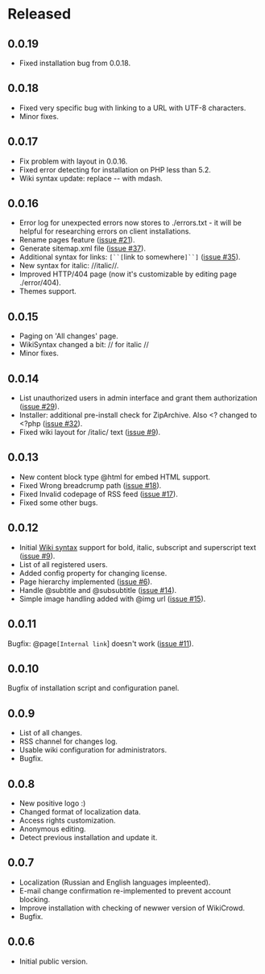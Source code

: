 # Released #

## 0.0.19 ##
  * Fixed installation bug from 0.0.18.

## 0.0.18 ##
  * Fixed very specific bug with linking to a URL with UTF-8 characters.
  * Minor fixes.

## 0.0.17 ##
  * Fix problem with layout in 0.0.16.
  * Fixed error detecting for installation on PHP less than 5.2.
  * Wiki syntax update: replace -- with mdash.

## 0.0.16 ##
  * Error log for unexpected errors now stores to ./errors.txt - it will be helpful for researching errors on client installations.
  * Rename pages feature ([issue #21](https://code.google.com/p/wikicrowd/issues/detail?id=#21)).
  * Generate sitemap.xml file ([issue #37](https://code.google.com/p/wikicrowd/issues/detail?id=#37)).
  * Additional syntax for links: `[``[`link to somewhere`]``]` ([issue #35](https://code.google.com/p/wikicrowd/issues/detail?id=#35)).
  * New syntax for italic: //italic//.
  * Improved HTTP/404 page (now it's customizable by editing page ./error/404).
  * Themes support.

## 0.0.15 ##
  * Paging on 'All changes' page.
  * WikiSyntax changed a bit: // for italic //
  * Minor fixes.

## 0.0.14 ##
  * List unauthorized users in admin interface and grant them authorization ([issue #29](https://code.google.com/p/wikicrowd/issues/detail?id=#29)).
  * Installer: additional pre-install check for ZipArchive. Also <? changed to <?php ([issue #32](https://code.google.com/p/wikicrowd/issues/detail?id=#32)).
  * Fixed wiki layout for /italic/ text ([issue #9](https://code.google.com/p/wikicrowd/issues/detail?id=#9)).

## 0.0.13 ##
  * New content block type @html for embed HTML support.
  * Fixed Wrong breadcrump path ([issue #18](https://code.google.com/p/wikicrowd/issues/detail?id=#18)).
  * Fixed Invalid codepage of RSS feed ([issue #17](https://code.google.com/p/wikicrowd/issues/detail?id=#17)).
  * Fixed some other bugs.

## 0.0.12 ##
  * Initial [Wiki syntax](WikiSyntax.md) support for bold, italic, subscript and superscript text ([issue #9](https://code.google.com/p/wikicrowd/issues/detail?id=#9)).
  * List of all registered users.
  * Added config property for changing license.
  * Page hierarchy implemented ([issue #6](https://code.google.com/p/wikicrowd/issues/detail?id=#6)).
  * Handle @subtitle and @subsubtitle ([issue #14](https://code.google.com/p/wikicrowd/issues/detail?id=#14)).
  * Simple image handling added with @img url ([issue #15](https://code.google.com/p/wikicrowd/issues/detail?id=#15)).

## 0.0.11 ##
Bugfix: @page`[Internal link`] doesn't work ([issue #11](https://code.google.com/p/wikicrowd/issues/detail?id=#11)).

## 0.0.10 ##
Bugfix of installation script and configuration panel.

## 0.0.9 ##
  * List of all changes.
  * RSS channel for changes log.
  * Usable wiki configuration for administrators.
  * Bugfix.

## 0.0.8 ##
  * New positive logo :)
  * Changed format of localization data.
  * Access rights customization.
  * Anonymous editing.
  * Detect previous installation and update it.

## 0.0.7 ##
  * Localization (Russian and English languages impleented).
  * E-mail change confirmation re-implemented to prevent account blocking.
  * Improve installation with checking of newwer version of WikiCrowd.
  * Bugfix.

## 0.0.6 ##
  * Initial public version.